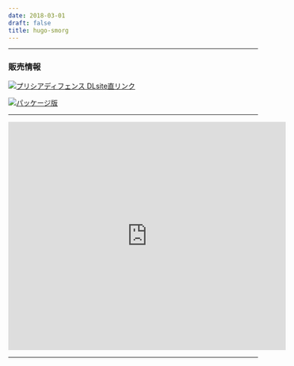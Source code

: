 ```yaml
---
date: 2018-03-01
draft: false
title: hugo-smorg
---
```


<hr>

<h3>販売情報</h3>

<a href="https://www.dlsite.com/maniax/work/=/product_id/RJ241680.html"
target="_blank"><img src="https://www.dlsite.com/img/dlsite1.gif"
border="0" alt="プリシアディフェンス DLsite直リンク"></a>


<a href="http://www.istudio.jp/cat13/cat842/" target="_blank">![パッケージ版](/images/000b_istudio.gif)</a>

<hr>

<!-- ![Pricia Defence Title Image](/project/priciadefence/images/pricia_dlsite_title.jpg) -->

<iframe width="560" height="460.02547770701" src="https://chobit.cc/embed/ku9oc/ankcr11c" frameborder="0" allowfullscreen></iframe>

<hr>

<!--
[Hugo-smorg]: https://github.com/solutionroute/hugo-smorg
[Bulma]: https://bulma.io/
[Bulmaswatch]: https://jenil.github.io/bulmaswatch/
-->

